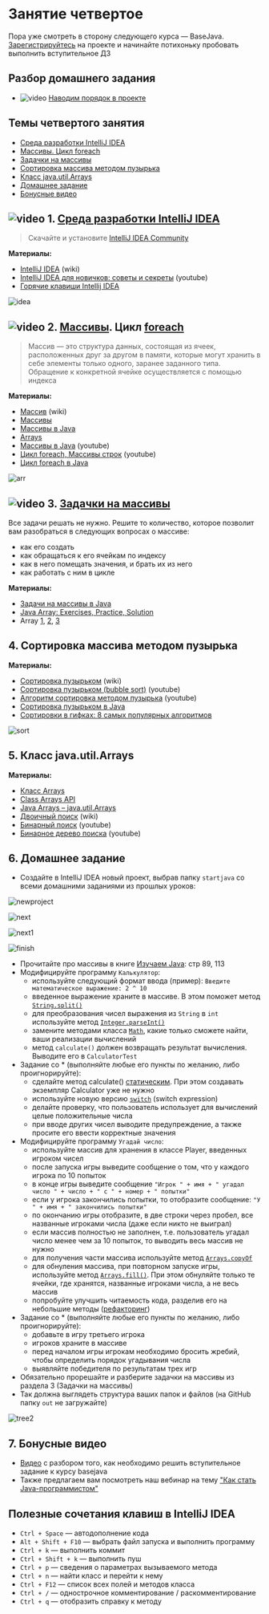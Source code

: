 # Занятие четвертое

Пора уже смотреть в сторону следующего курса — BaseJava. [Зарегистрируйтесь](https://topjava.ru/basejava) на проекте и начинайте потихоньку пробовать выполнить вступительное ДЗ

## Разбор домашнего задания
- ![video](https://user-images.githubusercontent.com/29703461/81983788-359a6c80-9634-11ea-9b47-09a56fd3d999.png) [Наводим порядок в проекте](https://drive.google.com/file/d/1IYfWYTgZnuJM80OkyWC7Ydpa8cgmfZOt/view?usp=sharing)

## Темы четвертого занятия
- [Среда разработки IntelliJ IDEA](#1)
- [Массивы. Цикл foreach](#2)
- [Задачки на массивы](#3)
- [Сортировка массива методом пузырька](#4)
- [Класс java.util.Arrays](#5)
- [Домашнее задание](#6)
- [Бонусные видео](#7)

## ![video](https://user-images.githubusercontent.com/29703461/81982928-d556fb00-9632-11ea-9794-ea198832d674.png) <a name="1">1. [Среда разработки IntelliJ IDEA](https://drive.google.com/file/d/1EztSgbHW7rOMqFdIQU2gfV9DVn9zQ7q0/view?usp=sharing)</a>
> Скачайте и установите [IntelliJ IDEA Community](http://www.jetbrains.com/idea/download/index.html)

**Материалы:**
- [IntelliJ IDEA](https://ru.wikipedia.org/wiki/IntelliJ_IDEA) (wiki)
- [IntelliJ IDEA для новичков: советы и секреты](https://www.youtube.com/watch?v=mcvnjaLqVWQ) (youtube)
- [Горячие клавиши Intellij IDEA](https://devcolibri.com/горячие-клавиши-intellij-idea)

![idea](https://user-images.githubusercontent.com/29703461/40548020-30a103fe-603c-11e8-9fa2-3d825c3d75e4.png)

## ![video](https://user-images.githubusercontent.com/29703461/81982928-d556fb00-9632-11ea-9794-ea198832d674.png) <a name="2">2. [Массивы](https://drive.google.com/file/d/11hTa-7sbV2R7YKNmfE4qZ_4DBtIwUKwJ/view?usp=sharing). Цикл [foreach](https://drive.google.com/open?id=1ZvCrFOKiIV01ZO1yGtDsuFRNg3YksfqU)</a>
> Массив — это структура данных, состоящая из ячеек, расположенных друг за другом в памяти, которые могут хранить в себе элементы только одного, заранее заданного типа. Обращение к конкретной ячейке осуществляется с помощью индекса

**Материалы:**
- [Массив](https://ru.wikipedia.org/wiki/Массив_(программирование)) (wiki)
- [Массивы](http://developer.alexanderklimov.ru/android/java/array.php)
- [Массивы в Java](http://www.skipy.ru/technics/arrays.html)
- [Arrays](https://docs.oracle.com/javase/tutorial/java/nutsandbolts/arrays.html)
- [Массивы в Java](https://www.youtube.com/watch?v=li86TEAEhYM) (youtube)
- [Цикл foreach, Массивы строк](https://www.youtube.com/watch?v=8AD55r64yNw) (youtube)
- [Цикл foreach в Java](https://pr0java.blogspot.com/2015/04/for-foreach.html)

![arr](https://user-images.githubusercontent.com/29703461/40573705-dd7d8a52-60cd-11e8-8213-7f79b0c56f24.png)

## ![video](https://user-images.githubusercontent.com/29703461/81982928-d556fb00-9632-11ea-9794-ea198832d674.png) <a name="3">3. [Задачки на массивы](https://drive.google.com/file/d/1Bp7evzvvumsISUp0DHXBekH0iDOflkvB/view?usp=sharing)</a>

Все задачи решать не нужно. Решите то количество, которое позволит вам разобраться в следующих вопросах о массиве:
- как его создать
- как обращаться к его ячейкам по индексу
- как в него помещать значения, и брать их из него
- как работать с ним в цикле

**Материалы:**
 - [Задачи на массивы в Java](http://taskcode.ru/array)
 - [Java Array: Exercises, Practice, Solution](https://www.w3resource.com/java-exercises/array/index.php)
 - Array [1](http://codingbat.com/java/Array-1), [2](http://codingbat.com/java/Array-2), [3](http://codingbat.com/java/Array-3)

## <a name="4">4. Сортировка массива методом пузырька</a>

**Материалы:**
- [Сортировка пузырьком](https://ru.wikipedia.org/wiki/Сортировка_пузырьком) (wiki)
- [Cортировка пузырьком (bubble sort)](https://www.youtube.com/watch?v=oqpICiM165I) (youtube)
- [Алгоритм сортировка методом пузырька](https://www.youtube.com/watch?v=5JMInXAtnQg) (youtube)
- [Сортировка пузырьком в Java](https://nicholasgribanov.name/legendarnaya-sortirovka-puzyrkom/)
- [Сортировки в гифках: 8 самых популярных алгоритмов](https://proglib.io/p/sort-gif)

![sort](https://user-images.githubusercontent.com/29703461/40580205-cc8a3554-6142-11e8-9776-e3e20817fd5b.gif)

## <a name="5">5. Класс java.util.Arrays</a>

**Материалы:**
- [Класс Arrays](http://developer.alexanderklimov.ru/android/java/array.php#arrays)
- [Class Arrays API](https://docs.oracle.com/javase/8/docs/api/java/util/Arrays.html)
- [Java Arrays – java.util.Arrays](https://www.journaldev.com/16770/java-arrays-java-util-arrays)
- [Двоичный поиск](https://ru.wikipedia.org/wiki/Двоичный_поиск) (wiki)
- [Бинарный поиск](https://youtu.be/SW_UCzFO7X0?t=16m44s) (youtube)
- [Бинарное дерево поиска](https://youtu.be/HBMlhZAOhoI) (youtube)

## <a name="6">6. Домашнее задание</a>

- Создайте в IntelliJ IDEA новый проект, выбрав папку `startjava` со всеми домашними заданиями из прошлых уроков:

![newproject](https://user-images.githubusercontent.com/29703461/109776236-6c695f80-7c13-11eb-9d4c-0848737e31b4.png)

![next](https://user-images.githubusercontent.com/29703461/109776402-928eff80-7c13-11eb-88eb-f2fe9d3276a5.png)

![next1](https://user-images.githubusercontent.com/29703461/109777118-67f17680-7c14-11eb-98e3-83cbf372a6cb.png)

![finish](https://user-images.githubusercontent.com/29703461/109777723-139ac680-7c15-11eb-9b4a-8dfcf2e9daa4.png)

- Прочитайте про массивы в книге [Изучаем Java](https://www.ozon.ru/context/detail/id/7821666/): стр 89, 113
- Модифицируйте программу `Калькулятор`:  
  - используйте следующий формат ввода (пример): `Введите математическое выражение: 2 ^ 10`
  - введенное выражение храните в массиве. В этом поможет метод [`String.split()`](https://javarush.ru/groups/posts/2907-metod-split-v-java-delim-stroku-na-chasti)
  - для преобразования чисел выражения из `String` в `int` используйте метод [`Integer.parseInt()`](https://javarush.ru/groups/posts/2743-rukovodstvo-po-klassu-java-integer)
  - замените методами класса [`Math`](https://docs.oracle.com/javase/8/docs/api/java/lang/Math.html), какие только сможете найти, ваши реализации вычислений
  - метод `calculate()` должен возвращать результат вычисления. Выводите его в `CalculatorTest`
- Задание со * (выполняйте любые его пункты по желанию, либо проигнорируйте):
  - сделайте метод calculate() [статическим](https://topjava.ru/blog/rukovodstvo-po-modifikatoru-static-v-java). При этом создавать экземпляр Calculator уже не нужно
  - используйте новую версию [`switch`](https://dev.java/learn/branching-with-switch-expressions/) (switch expression)
  - делайте проверку, что пользователь использует для вычислений целые положительные числа
  - при вводе других чисел выводите предупреждение, а также просите его ввести корректные значения
- Модифицируйте программу `Угадай число`:  
  - используйте массив для хранения в классе Player, введенных игроком чисел  
  - после запуска игры выведите сообщение о том, что у каждого игрока по 10 попыток
  - в конце игры выведите сообщение `"Игрок " + имя + " угадал число " + число + " с " + номер + " попытки"`
  - если у игрока закончились попытки, то отобразите сообщение: `"У " + имя + " закончились попытки"`
  - по окончанию игры отобразите, в две строки через пробел, все названные игроками числа (даже если никто не выиграл)
  - если массив полностью не заполнен, т.е. пользователь угадал число менее чем за 10 попыток, то выводить весь массив не нужно
  - для получения части массива используйте метод [`Arrays.copyOf`](https://javarush.ru/groups/posts/1933-klass-arrays-i-ego-ispoljhzovanie)
  - для обнуления массива, при повторном запуске игры, используйте метод [`Arrays.fill()`](http://developer.alexanderklimov.ru/android/java/array.php#fill). При этом обнуляйте только те ячейки, где хранятся, названные игроками числа, а не весь массив
  - попробуйте улучшить читаемость кода, разделив его на небольшие методы ([рефакторинг](https://ru.wikipedia.org/wiki/Рефакторинг))
- Задание со * (выполняйте любые его пункты по желанию, либо проигнорируйте):
  - добавьте в игру третьего игрока
  - игроков храните в массиве
  - перед началом игры игрокам необходимо бросить жребий, чтобы определить порядок угадывания числа
  - выявляйте победителя по результатам трех игр
- Обязательно прорешайте и разберите задачки на массивы из раздела 3 (Задачки на массивы)
- Так должна выглядеть структура ваших папок и файлов (на GitHub папку `out` не загружайте)

![tree2](https://user-images.githubusercontent.com/29703461/112764506-8e3ae400-9011-11eb-8db9-a0d791942f6a.png)
  
## <a name="7">7. Бонусные видео</a>
- [Видео](https://drive.google.com/file/d/1W9AtOE3yvDCOOZxmHSw4lGpFiFVYJB8_/view?usp=sharing) с разбором того, как необходимо решить вступительное задание к курсу basejava
- Также предлагаем вам посмотреть наш вебинар на тему ["Как стать Java-программистом"](https://vk.com/wall-18505771_829)

## Полезные сочетания клавиш в IntelliJ IDEA
- `Ctrl + Space` — автодополнение кода
- `Alt + Shift + F10`	— выбрать файл запуска и выполнить программу
- `Ctrl + k` — выполнить коммит
- `Ctrl + Shift + k` — выполнить пуш
- `Ctrl + p` — сведения о параметрах вызываемого метода
- `Ctrl + n` — найти класс и перейти к нему
- `Ctrl + F12` — список всех полей и методов класса
- `Ctrl + /` — однострочное комментирование / раскомментирование
- `Ctrl + q` — отобразить справку к методу
